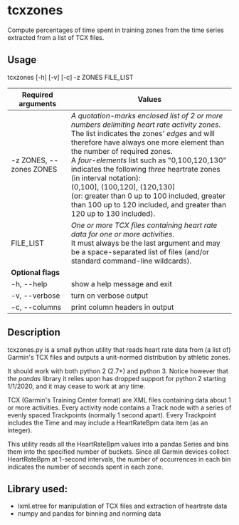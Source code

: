 
# tcxzones

Compute percentages of time spent in training zones from the time series extracted from a list of TCX files.

## Usage

tcxzones [-h] [-v] [-c] -z ZONES FILE_LIST  


Required arguments | Values
-------------------|-----------------
-z ZONES, --zones ZONES | *A quotation-marks enclosed list of 2 or more numbers delimiting heart rate activity zones*.<br> The list indicates the zones' *edges* and will therefore have always one more element than the number of required zones.<br> A *four-elements* list such as "0,100,120,130" indicates the following *three* heartrate zones (in interval notation):<br>  (0,100], (100,120], (120,130]<br> (or: greater than 0 up to 100 included, greater than 100 up to 120 included, and greater than 120 up to 130 included).                     
FILE_LIST | *One or more TCX files containing heart rate data for one or more activities*.<br> It must always be the last argument and may be a space-separated list of files (and/or standard command-line wildcards).    
**Optional flags** | 
 -h, --help |show a help message and exit
 -v, --verbose | turn on verbose output
 -c, --columns | print column headers in output


## Description
tcxzones.py is a small python utility that reads heart rate data from (a list of) Garmin's TCX files 
and outputs a unit-normed distribution by athletic zones. 

It should work with both python 2 (2.7+) and python 3. 
Notice however that the *pandas* library it relies upon has dropped support 
for python 2 starting 1/1/2020, and it may cease to work at any time.
 
TCX (Garmin's Training Center format) are XML files containing data  about 1 or more activities.
Every activity node contains a Track node with a series of evenly spaced
Trackpoints (normally 1 second apart). Every Trackpoint includes the Time 
and may include a HeartRateBpm data item (as an integer).

This utility reads all the HeartRateBpm values into a pandas Series
and bins them into the specified number of buckets.
Since all Garmin devices collect HeartRateBpm at 1-second intervals, 
the number of occurrences in each bin indicates the number of seconds
spent in each zone.

## Library used:
* lxml.etree for manipulation of TCX files and extraction of heartrate data
* numpy and pandas for binning and norming data 

